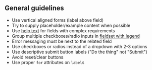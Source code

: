 ## General guidelines

- Use vertical aligned forms (label above field)
- Try to supply placeholder/example content when possible
- Use [help text](#help-text) for fields with complex requirements
- Group multiple checkboxes/radio inputs in [fieldset with legend](#checkboxes-and-radios)
- Error messaging must be next to the related field
- Use checkboxes or radios instead of a dropdown with 2-3 options
- Use descriptive submit button labels ("Do the thing" not "Submit")
- Avoid reset/clear buttons
- Use proper `for` attributes on `label`s


